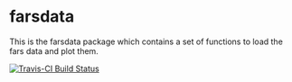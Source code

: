 # farsdata

This is the farsdata package which contains a set of functions to load the fars data and plot them.

[![Travis-CI Build Status](https://travis-ci.org/deanfantazzini/farsdata.svg?branch=master)](https://travis-ci.org/deanfantazzini/farsdata)
